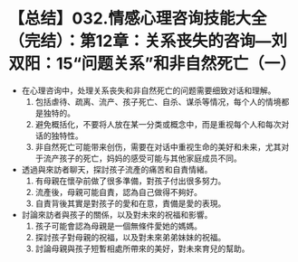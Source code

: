# 【总结】032.情感心理咨询技能大全（完结）：第12章：关系丧失的咨询—刘双阳：15“问题关系”和非自然死亡（一）

-   在心理咨询中，处理关系丧失和非自然死亡的问题需要细致对话和理解。
    1.  包括虐待、疏离、流产、孩子死亡、自杀、谋杀等情况，每个人的情境都是独特的。
    2.  避免概括化，不要将人放在某一分类或概念中，而是重视每个人和每次对话的独特性。
    3.  非自然死亡可能带来创伤，需要在对话中重视生命的美好和未来，尤其对于流产孩子的死亡，妈妈的感受可能与其他家庭成员不同。
-   透過與來訪者聊天，探討孩子流產的痛苦和自責情緒。
    1.  有母親在懷孕前做了很多準備，對孩子付出很多努力。
    2.  流產後，母親可能自責，認為自己做得不夠好。
    3.  自責背後其實是對孩子的愛和在意，責備是愛的表現。
-   討論來訪者與孩子的關係，以及對未來的祝福和影響。
    1.  孩子可能會認為母親是一個無條件愛她的媽媽。
    2.  探討孩子對母親的祝福，以及對未來弟弟妹妹的祝福。
    3.  討論母親與孩子短暫相處所帶來的美好，對未來育兒的幫助。